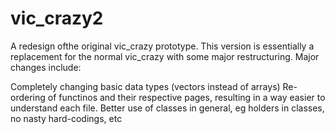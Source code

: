 # vic_crazy2
A redesign ofthe original vic_crazy prototype.
This version is essentially a replacement for the normal vic_crazy with some major restructuring.
Major changes include:

Completely changing basic data types (vectors instead of arrays)
Re-ordering of functinos and their respective pages, resulting in a way easier to understand each file.
Better use of classes in general, eg holders in classes, no nasty hard-codings, etc